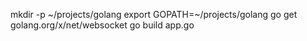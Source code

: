 mkdir -p ~/projects/golang
export GOPATH=~/projects/golang
go get golang.org/x/net/websocket
go build app.go
